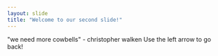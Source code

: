 ```yaml
---
layout: slide
title: "Welcome to our second slide!"
---
```

"we need more cowbells" - christopher walken
Use the left arrow to go back!
